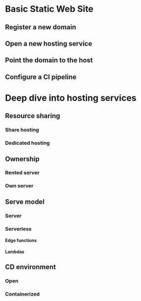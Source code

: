 # Basic Static Web Site

## Register a new domain
## Open a new hosting service
## Point the domain to the host
## Configure a CI pipeline

# Deep dive into hosting services

## Resource sharing

### Share hosting
### Dedicated hosting

## Ownership

### Rented server
### Own server

## Serve model

### Server
### Serverless

#### Edge functions
#### Lambdas

## CD environment

### Open
### Containerized
